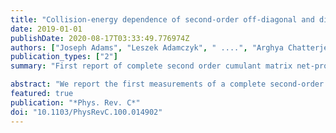 ```yaml
---
title: "Collision-energy dependence of second-order off-diagonal and diagonal cumulants of net-charge, net-proton, and net-kaon multiplicity distributions in Au + Au collisions"
date: 2019-01-01
publishDate: 2020-08-17T03:33:49.776974Z
authors: ["Joseph Adams", "Leszek Adamczyk", " ....", "Arghya Chatterjee", "others [STAR Collaboration]"]
publication_types: ["2"]
summary: "First report of complete second order cumulant matrix net-proton, net-charge, and net-kaon multiplicity distributions for the first phase of the beam energy scan program at the Relativistic Heavy Ion Collider."

abstract: "We report the first measurements of a complete second-order cumulant matrix of net-charge, net-proton, and net-kaon multiplicity distributions for the first phase of the beam energy scan program at the Relativistic Heavy Ion Collider. This includes the centrality and, for the first time, the pseudorapidity window dependence of both diagonal and off-diagonal cumulants in Au+Au collisions at sqrt(sNN) = 7.7–200 GeV. Within the available acceptance of |η|<0.5, the cumulants grow linearly with the pseudorapidity window. Relative to the corresponding measurements in peripheral collisions, the ratio of off-diagonal over diagonal cumulants in central collisions indicates an excess correlation between net-charge and net-kaon, as well as between net-charge and net-proton. The strength of such excess correlation increases with the collision energy. The correlation between net-proton and net-kaon multiplicity distributions is observed to be negative at sNN= 200 GeV and change to positive at the lowest collision energy. Model calculations based on nonthermal (UrQMD) and thermal (HRG) production of hadrons cannot explain the data. These measurements will help map the quantum chromodynamics phase diagram, constrain hadron resonance gas model calculations and provide new insights on the energy dependence of baryon-strangeness correlations."
featured: true
publication: "*Phys. Rev. C*"
doi: "10.1103/PhysRevC.100.014902"
---
```


